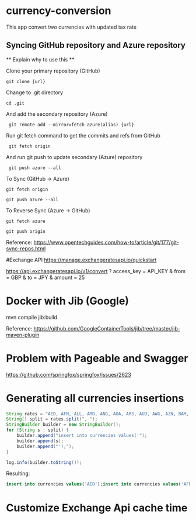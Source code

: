 # currency-conversion
This app convert two currencies with updated tax rate


## Syncing GitHub repository and Azure repository
** Explain why to use this **

Clone your primary repository (GitHub)

``` git clone {url} ```

Change to .git directory

``` cd .git ```

And add the secondary repository (Azure)

``` git remote add --mirror=fetch azure(alias) {url}```

Run git fetch command to get the commits and refs from GitHub

``` git fetch origin```

And run git push to update secondary (Azure) repository

``` git push azure --all```

To Sync (GitHub -> Azure)

``` git fetch origin ```

``` git push azure --all ```

To Reverse Sync (Azure -> GitHub)

``` git fetch azure ```

``` git push origin ```

Reference: <https://www.opentechguides.com/how-to/article/git/177/git-sync-repos.html>


#Exchange API
https://manage.exchangeratesapi.io/quickstart

https://api.exchangeratesapi.io/v1/convert
? access_key = API_KEY
& from = GBP
& to = JPY
& amount = 25

# Docker with Jib (Google)

mvn compile jib:build

Reference: https://github.com/GoogleContainerTools/jib/tree/master/jib-maven-plugin

# Problem with Pageable and Swagger
https://github.com/springfox/springfox/issues/2623

# Generating all currencies insertions
```java 
String rates = "AED, AFN, ALL, AMD, ANG, AOA, ARS, AUD, AWG, AZN, BAM, BBD, BDT, BGN, BHD, BIF, BMD, BND, BOB, BRL, BSD, BTC, BTN, BWP, BYN, BYR, BZD, CAD, CDF, CHF, CLF, CLP, CNY, COP, CRC, CUC, CUP, CVE, CZK, DJF, DKK, DOP, DZD, EGP, ERN, ETB, EUR, FJD, FKP, GBP, GEL, GGP, GHS, GIP, GMD, GNF, GTQ, GYD, HKD, HNL, HRK, HTG, HUF, IDR, ILS, IMP, INR, IQD, IRR, ISK, JEP, JMD, JOD, JPY, KES, KGS, KHR, KMF, KPW, KRW, KWD, KYD, KZT, LAK, LBP, LKR, LRD, LSL, LTL, LVL, LYD, MAD, MDL, MGA, MKD, MMK, MNT, MOP, MRO, MUR, MVR, MWK, MXN, MYR, MZN, NAD, NGN, NIO, NOK, NPR, NZD, OMR, PAB, PEN, PGK, PHP, PKR, PLN, PYG, QAR, RON, RSD, RUB, RWF, SAR, SBD, SCR, SDG, SEK, SGD, SHP, SLL, SOS, SRD, STD, SVC, SYP, SZL, THB, TJS, TMT, TND, TOP, TRY, TTD, TWD, TZS, UAH, UGX, USD, UYU, UZS, VEF, VND, VUV, WST, XAF, XAG, XAU, XCD, XDR, XOF, XPF, YER, ZAR, ZMK, ZMW, ZWL";
String[] split = rates.split(", ");
StringBuilder builder = new StringBuilder();
for (String s : split) {
    builder.append("insert into currencies values('");
    builder.append(s);
    builder.append("');");
}

log.info(builder.toString());
```

Resulting: 
```sql 
insert into currencies values('AED');insert into currencies values('AFN');...
```

# Customize Exchange Api cache time
